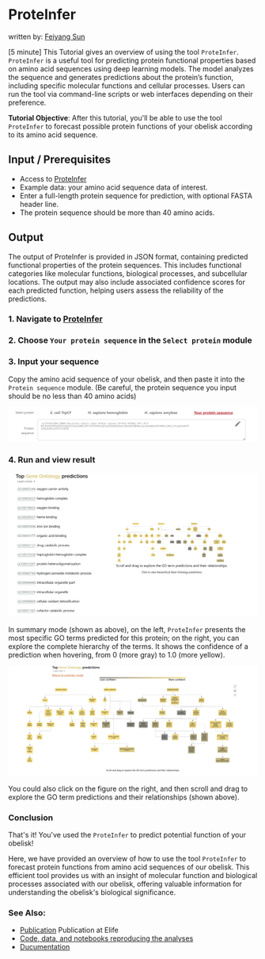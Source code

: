 # ProteInfer

written by: [Feiyang Sun](https://github.com/Limelime1214)

[5 minute] This Tutorial gives an overview of using the tool `ProteInfer`. `ProteInfer` is a useful tool for predicting protein functional properties based on amino acid sequences using deep learning models. The model analyzes the sequence and generates predictions about the protein’s function, including specific molecular functions and cellular processes. Users can run the tool via command-line scripts or web interfaces depending on their preference.

**Tutorial Objective**: After this tutorial, you'll be able to use the tool `ProteInfer` to forecast possible protein functions of your obelisk according to its amino acid sequence.

## Input / Prerequisites

- Access to [ProteInfer](https://google-research.github.io/proteinfer/)
- Example data: your amino acid sequence data of interest.
- Enter a full-length protein sequence for prediction, with optional FASTA header line.
- The protein sequence should be more than 40 amino acids.

## Output

The output of ProteInfer is provided in JSON format, containing predicted functional properties of the protein sequences. This includes functional categories like molecular functions, biological processes, and subcellular locations. The output may also include associated confidence scores for each predicted function, helping users assess the reliability of the predictions.

### 1. Navigate to [ProteInfer](https://google-research.github.io/proteinfer/)

### 2. Choose `Your protein sequence` in the `Select protein` module

### 3. Input your sequence

Copy the amino acid sequence of your obelisk, and then paste it into the `Protein sequence` module. (Be careful, the protein sequence you input should be no less than 40 amino acids)

![Input example](img/ProteInfer/ProteInfer-Input.png)

### 4. Run and view result

![Output example1](img/ProteInfer/ProteInfer-Output1.png)

In summary mode (shown as above), on the left, `ProteInfer` presents the most specific GO terms predicted for this protein; on the right, you can explore the complete hierarchy of the terms. It shows the confidence of a prediction when hovering, from 0 (more gray) to 1.0 (more yellow).

![Output example2](img/ProteInfer/ProteInfer-Output2.png)

You could also click on the figure on the right, and then scroll and drag to explore the GO term predictions and their relationships (shown above).

### Conclusion

That's it! You've used the `ProteInfer` to predict potential function of your obelisk!

Here, we have provided an overview of how to use the tool `ProteInfer` to forecast protein functions from amino acid sequences of our obelisk. This efficient tool provides us with an insight of molecular function and biological processes associated with our obelisk, offering valuable information for understanding the obelisk's biological significance.

### See Also:

- [Publication](https://elifesciences.org/articles/80942) Publication at Elife
- [Code, data, and notebooks reproducing the analyses](https://github.com/google-research/proteinfer)
- [Ducumentation](https://console.cloud.google.com/storage/browser/brain-genomics-public/research/proteins/proteinfer/datasets/)